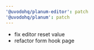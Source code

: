 ```yaml
---
'@uvodohq/planum-editor': patch
'@uvodohq/planum': patch
---
```


- fix editor reset value
- refactor form hook page
